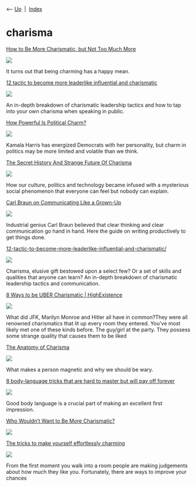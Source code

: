 <div class="nav">

⟵ [Up](index.html)  \|  [Index](index.html)

</div>

# charisma

<div class="cards">

<div class="card">

<div class="card-title">

[How to Be More Charismatic, but Not Too Much
More](https://www.theatlantic.com/ideas/archive/2025/07/cultivate-charisma-happiness/683533/?utm_source=feed)

</div>

<div class="card-image">

[![](https://cdn.theatlantic.com/thumbor/fnRFI_qCQTQOOFMnADGQ_HiouKc=/0x64:2995x1624/1200x625/media/img/mt/2025/07/HowToBuildALife250/original.jpg)](https://www.theatlantic.com/ideas/archive/2025/07/cultivate-charisma-happiness/683533/?utm_source=feed)

</div>

It turns out that being charming has a happy mean.

</div>

<div class="card">

<div class="card-title">

[12 tactic to become more leaderlike influential and
charismatic](https://projectcharisma.com/charismatic-leadership-tactics/)

</div>

<div class="card-image">

[![](https://projectcharisma.com/wp-content/uploads/Charismatic-Leadership-Tactics-12-Ways-To-Speak-with-Charisma.webp)](https://projectcharisma.com/charismatic-leadership-tactics/)

</div>

An in-depth breakdown of charismatic leadership tactics and how to tap
into your own charisma when speaking in public.

</div>

<div class="card">

<div class="card-title">

[How Powerful Is Political
Charm?](https://www.newyorker.com/culture/open-questions/how-powerful-is-political-charm)

</div>

<div class="card-image">

[![](https://media.newyorker.com/photos/66ed8f0c9657013899af24f9/16:9/w_1280,c_limit/Rothman_Charm_social.jpg)](https://www.newyorker.com/culture/open-questions/how-powerful-is-political-charm)

</div>

Kamala Harris has energized Democrats with her personality, but charm in
politics may be more limited and volatile than we think.

</div>

<div class="card">

<div class="card-title">

[The Secret History And Strange Future Of
Charisma](http://noemamag.com/the-secret-history-and-strange-future-of-charisma)

</div>

<div class="card-image">

[![](https://noemamag.imgix.net/2023/05/Charisma-written-by-Joe-Zadeh-Noema-Magazine-.jpg?fit=crop&fm=pjpg&h=628&ixlib=php-3.3.1&w=1200&wpsize=noema-social-facebook&s=9e6b9dc4756c0f67e84440ed04c0577c)](http://noemamag.com/the-secret-history-and-strange-future-of-charisma)

</div>

How our culture, politics and technology became infused with a
mysterious social phenomenon that everyone can feel but nobody can
explain.

</div>

<div class="card">

<div class="card-title">

[Carl Braun on Communicating Like a
Grown-Up](https://fs.blog/carl-braun-communicating)

</div>

<div class="card-image">

[![](https://149664534.v2.pressablecdn.com/wp-content/uploads/2016/03/Productive-writing.png)](https://fs.blog/carl-braun-communicating)

</div>

Industrial genius Carl Braun believed that clear thinking and clear
communication go hand in hand. Here the guide on writing productively to
get things done.

</div>

<div class="card">

<div class="card-title">

[12-tactic-to-become-more-leaderlike-influential-and-charismatic/](https://projectcharisma.com/charismatic-leadership-tactics/)

</div>

<div class="card-image">

[![](https://projectcharisma.com/wp-content/uploads/Charismatic-Leadership-Tactics-12-Ways-To-Speak-with-Charisma.webp)](https://projectcharisma.com/charismatic-leadership-tactics/)

</div>

Charisma, elusive gift bestowed upon a select few? Or a set of skills
and qualities that anyone can learn? An in-depth breakdown of
charismatic leadership tactics and communication.

</div>

<div class="card">

<div class="card-title">

[8 Ways to be UBER Charismatic \|
HighExistence](http://highexistence.com/8-ways-to-be-uber-charismatic)

</div>

<div class="card-image">

[![](https://www.highexistence.com/content/images/wp-content/uploads/2010/12/1872.jpg)](http://highexistence.com/8-ways-to-be-uber-charismatic)

</div>

What did JFK, Marilyn Monroe and Hitler all have in common?They were all
renowned charismatics that lit up every room they entered. You’ve most
likely met one of these kinds before. The guy/girl at the party. They
possess some strange quality that causes them to be liked

</div>

<div class="card">

<div class="card-title">

[The Anatomy of
Charisma](http://nautil.us/issue/45/power/the-anatomy-of-charisma)

</div>

<div class="card-image">

[![](https://assets.nautil.us/11678_9c453cf6194406f48a40272eec8de2a8.jpg?auto=compress&fm=pjpg&ixlib=php-3.3.1)](http://nautil.us/issue/45/power/the-anatomy-of-charisma)

</div>

What makes a person magnetic and why we should be wary.

</div>

<div class="card">

<div class="card-title">

[8 body-language tricks that are hard to master but will pay off
forever](http://www.businessinsider.com/body-language-tricks-2017-6)

</div>

<div class="card-image">

[![](https://i.insider.com/59443088e592ed51008b4e65?width=1200&format=jpeg)](http://www.businessinsider.com/body-language-tricks-2017-6)

</div>

Good body language is a crucial part of making an excellent first
impression.

</div>

<div class="card">

<div class="card-title">

[Who Wouldn’t Want to Be More
Charismatic?](http://www.uncommonhelp.me/articles/who-wouldnt-want-to-be-more-charismatic)

</div>

<div class="card-image">

[![](https://hdcdnsun2.r.worldssl.net/images/hypnosis-downloads-logo.png)](http://www.uncommonhelp.me/articles/who-wouldnt-want-to-be-more-charismatic)

</div>

</div>

<div class="card">

<div class="card-title">

[The tricks to make yourself effortlessly
charming](http://www.bbc.com/capital/story/20170627-the-tricks-to-make-yourself-effortlessly-charming)

</div>

<div class="card-image">

[![](https://ychef.files.bbci.co.uk/624x351/p05740wr.jpg)](http://www.bbc.com/capital/story/20170627-the-tricks-to-make-yourself-effortlessly-charming)

</div>

From the first moment you walk into a room people are making judgements
about how much they like you. Fortunately, there are ways to improve
your chances

</div>

</div>
